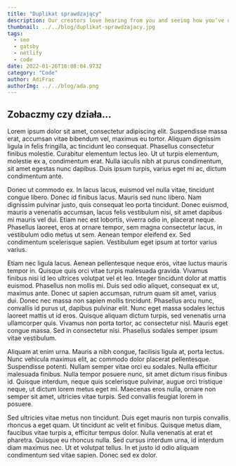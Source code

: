 ```yaml
---
title: "Duplikat sprawdzający"
description: Our creators love hearing from you and seeing how you’ve used their photos. Show your appreciation by donating, tweeting, and following!
thumbnail: ../../blog/duplikat-sprawdzajacy.jpg
tags:
  - seo
  - gatsby
  - netlify
  - code
date: 2022-01-26T16:08:04.973Z
category: "Code"
author: AdiFrac
authorImg: ../../blog/ada.png
---
```


## Zobaczmy czy działa...

Lorem ipsum dolor sit amet, consectetur adipiscing elit. Suspendisse massa erat, accumsan vitae bibendum vel, maximus eu tortor. Aliquam dignissim ligula in felis fringilla, ac tincidunt leo consequat. Phasellus consectetur finibus molestie. Curabitur elementum lectus leo. Ut ut turpis elementum, molestie ex a, condimentum erat. Nulla iaculis nibh at purus condimentum, sit amet egestas nunc dapibus. Duis ipsum turpis, varius eget mi ac, dictum condimentum ante.

Donec ut commodo ex. In lacus lacus, euismod vel nulla vitae, tincidunt congue libero. Donec id finibus lacus. Mauris sed nunc libero. Nam dignissim pulvinar justo, quis consequat leo porta tincidunt. Donec euismod, mauris a venenatis accumsan, lacus felis vestibulum nisi, sit amet dapibus mi mauris vel dui. Etiam nec est lobortis, viverra odio in, placerat neque. Phasellus laoreet, eros at ornare tempor, sem magna consectetur lacus, in vestibulum odio metus ut sem. Aenean tempor eleifend ex. Sed condimentum scelerisque sapien. Vestibulum eget ipsum at tortor varius varius.

Etiam nec ligula lacus. Aenean pellentesque neque eros, vitae luctus mauris tempor in. Quisque quis orci vitae turpis malesuada gravida. Vivamus finibus nisi id leo ultrices volutpat vel et leo. Integer tincidunt dolor at mattis euismod. Phasellus non mollis mi. Duis sed odio aliquet, consequat ex ut, maximus ante. Donec ut sapien accumsan, rutrum quam sit amet, varius dui. Donec nec massa non sapien mollis tincidunt. Phasellus arcu nunc, convallis id purus ut, dapibus pulvinar elit. Nunc eget massa sodales lectus laoreet mattis ut id eros. Quisque aliquam dictum turpis, sed venenatis urna ullamcorper quis. Vivamus non porta tortor, ac consectetur nisl. Mauris eget congue massa. Sed in consectetur nisi. Phasellus sodales semper ipsum vitae vestibulum.

Aliquam at enim urna. Mauris a nibh congue, facilisis ligula at, porta lectus. Nunc vehicula maximus elit, ac commodo dolor placerat pellentesque. Suspendisse potenti. Nullam semper vitae orci eu sodales. Nulla efficitur malesuada finibus. Nulla tempor posuere nunc, sit amet dictum risus finibus id. Quisque interdum, neque quis scelerisque pulvinar, augue orci tristique neque, ut dictum lorem metus eget mi. Maecenas eros nulla, ornare non semper sit amet, ultricies vitae turpis. Sed convallis feugiat lorem in posuere.

Sed ultricies vitae metus non tincidunt. Duis eget mauris non turpis convallis rhoncus a eget quam. Ut tincidunt ac velit et finibus. Quisque metus diam, faucibus vitae turpis a, efficitur tempus dolor. Nulla venenatis at erat et pharetra. Quisque eu rhoncus nulla. Sed cursus interdum urna, id interdum diam maximus nec. Ut et volutpat tellus. In et justo id odio aliquam condimentum sed vitae sapien. Donec sed ex dolor.
